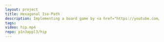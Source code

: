 ```yaml
---
layout: project
title: Hexagonal Iso-Path
description: Implementing a board game by <a href="https://youtube.com/pocket83">pocket83</a>
tags:
video: hip.mp4
repo: p1n3appl3/hip
---
```


